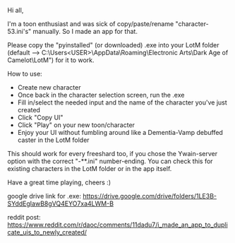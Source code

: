 Hi all,

I'm a toon enthusiast and was sick of copy/paste/rename "character-53.ini's" manually. So I made an app for that.

Please copy the "pyinstalled" (or downloaded) .exe into your LotM folder (default --> C:\Users\<USER>\AppData\Roaming\Electronic Arts\Dark Age of Camelot\LotM") for it to work.

How to use:
- Create new character
- Once back in the character selection screen, run the .exe
- Fill in/select the needed input and the name of the character you've just created
- Click "Copy UI"
- Click "Play" on your new toon/character
- Enjoy your UI without fumbling around like a Dementia-Vamp debuffed caster in the LotM folder

This should work for every freeshard too, if you chose the Ywain-server option with the correct "-**.ini" number-ending. You can check this for existing characters in the LotM folder or in the app itself.

Have a great time playing, cheers :)

google drive link for .exe: https://drive.google.com/drive/folders/1LE3B-SYddEgIawB8gVQ4EYO7xa4LWM-B

reddit post: https://www.reddit.com/r/daoc/comments/11dadu7/i_made_an_app_to_duplicate_uis_to_newly_created/
